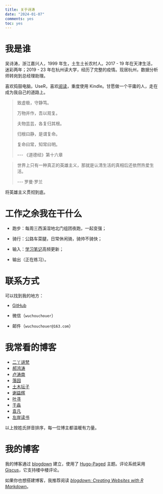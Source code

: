 ```yaml
---
title: 关于诗涛
date: "2024-01-07"
comments: yes
toc: yes
---
```


# 我是谁

吴诗涛，浙江嘉兴人，1999 年生，土生土长农村人。2017 - 19 年在天津生活，迷彩两年；2019 - 23 年在杭州读大学，经历了完整的疫情。现居杭州，数据分析师转岗到总经理助理。

喜欢捣鼓电脑，UseR，喜欢[阅读](../tags/读后感/)，重度使用 Kindle。甘愿做一个平庸的人，走在成为我自己的道路上。

> 致虚极，守静笃。
>
> 万物并作，吾以观复。
>
> 夫物芸芸，各复归其根。
>
> 归根曰静，是谓复命。
>
> 复命曰常，知常曰明。
>
> --- 《道德经》第十六章

> 世界上只有一种真正的英雄主义，那就是认清生活的真相后还依然热爱生活。
>
> --- 罗曼·罗兰

将英雄主义贯彻到底。

# 工作之余我在干什么

- 跑步：每周三西溪湿地北门组团夜跑，一起变强；

- 骑行：公路车菜腿，日常休闲骑，骑帅不骑快；

- 输入：[学习笔记](https://learn.shitao5.org/)高频更新；

- 输出（正在练习）。

# 联系方式

可以找到我的地方：

- [GitHub](https://github.com/Shitao5)

- 微信（`wuchouchouer`）

- 邮件（`wuchouchouer@163.com`）

# 我常看的博客

- [二丫讲梵](https://wiki.eryajf.net/)
- [郝鸿涛](https://hongtaoh.com/)
- [卢涛南](https://lutaonan.com/)
- [落园](http://www.loyhome.com/)
- [土木坛子](https://tumutanzi.com/)
- [谢益辉](https://yihui.org/)
- [叶寻](https://cyrusyip.org/zh-cn/)
- [于淼](https://yufree.cn/cn/)
- [袁凡](https://yuanfan.rbind.io/)
- [左岸读书](http://www.zreading.cn/)

以上按姓氏拼音排序，每一位博主都温暖有力量。

# 我的博客

我的博客通过 [blogdown](https://pkgs.rstudio.com/blogdown/) 建立，使用了 [Hugo-Paged](https://paged.yihui.org/) 主题。评论系统采用 [Giscus](https://giscus.app/)，它支持楼中楼评论。

如果你也想搭建博客，我推荐阅读 [*blogdown: Creating Websites with R Markdown*](https://bookdown.org/yihui/blogdown/)。
